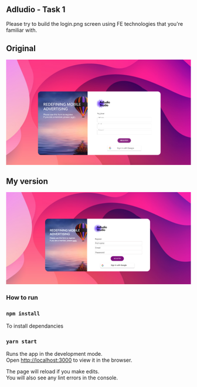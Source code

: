 
## Adludio - Task 1
Please try to build the login.png screen using FE technologies that you're familiar with. 

## Original
![alt text](login.png)
## My version
![alt text](task1-screenshot.png)

### How to run

### `npm install`
To install dependancies

### `yarn start`

Runs the app in the development mode.<br />
Open [http://localhost:3000](http://localhost:3000) to view it in the browser.

The page will reload if you make edits.<br />
You will also see any lint errors in the console.

